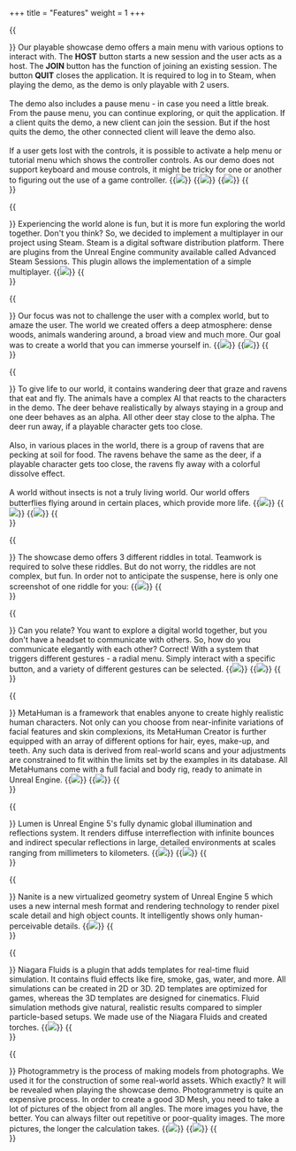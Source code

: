 +++
title = "Features"
weight = 1
+++

{{<section title="Main Menu, Pause Menu, Help Menu">}}
Our playable showcase demo offers a main menu with various options to interact with. The <strong>HOST</strong> button starts a new session and the user acts as a host. The <strong>JOIN</strong> button has the function of joining an existing session. The button <strong>QUIT</strong> closes the application. It is required to log in to Steam, when playing the demo, as the demo is only playable with 2 users.<br></br>
The demo also includes a pause menu - in case you need a little break. From the pause menu, you can continue exploring, or quit the application. If a client quits the demo, a new client can join the session. But if the host quits the demo, the other connected client will leave the demo also.<br><br>
If a user gets lost with the controls, it is possible to activate a help menu or tutorial menu which shows the controller controls. As our demo does not support keyboard and mouse controls, it might be tricky for one or another to figuring out the use of a game controller.
{{<image src="main_menu.jpg" caption="Main Menu">}}
{{<image src="pause_menu.jpg" caption="Pause Menu">}}
{{<image src="help_menu.jpg" caption="Help Menu shows the controls">}}
{{</section>}}

{{<section title="Multiplayer">}}
Experiencing the world alone is fun, but it is more fun exploring the world together. Don't you think? So, we decided to implement a multiplayer in our project using Steam. Steam is a digital software distribution platform. There are plugins from the Unreal Engine community available called Advanced Steam Sessions. This plugin allows the implementation of a simple multiplayer.
{{<image src="mp.jpg" caption="Multiplayer">}}
{{</section>}}

{{<section title="The World">}}
Our focus was not to challenge the user with a complex world, but to amaze the user. The world we created offers a deep atmosphere: dense woods, animals wandering around, a broad view and much more. Our goal was to create a world that you can immerse yourself in.
{{<image src="world1.jpg" caption="The World(1)">}}
{{<image src="world2.jpg" caption="The World(2)">}}
{{</section>}}

{{<section title="The Wildlife">}}
To give life to our world, it contains wandering deer that graze and ravens that eat and fly. The animals have a complex AI that reacts to the characters in the demo. The deer behave realistically by always staying in a group and one deer behaves as an alpha. All other deer stay close to the alpha. The deer run away, if a playable character gets too close.<br><br>
Also, in various places in the world, there is a group of ravens that are pecking at soil for food. The ravens behave the same as the deer, if a playable character gets too close, the ravens fly away with a colorful dissolve effect.<br><br>
A world without insects is not a truly living world. Our world offers butterflies flying around in certain places, which provide more life.
{{<image src="deer.jpg" caption="Deer wandering around">}}
{{<image src="birds.jpg" caption="ravens flying away">}}
{{<image src="butterfly.gif" caption="Colorful butterflies flying around">}}
{{</section>}}

{{<section title="Riddles">}}
The showcase demo offers 3 different riddles in total. Teamwork is required to solve these riddles. But do not worry, the riddles are not complex, but fun. In order not to anticipate the suspense, here is only one screenshot of one riddle for you:
{{<image src="riddle.jpg" caption="3 different riddles waiting for you">}}
{{</section>}}

{{<section title="Radial Menu">}}
Can you relate? You want to explore a digital world together, but you don't have a headset to communicate with others. So, how do you communicate elegantly with each other? Correct! With a system that triggers different gestures - a radial menu. Simply interact with a specific button, and a variety of different gestures can be selected.
{{<image src="emote1.gif" caption="Radial Menu triggers an Animation(1)">}}
{{<image src="emote2.gif" caption="Radial Menu triggers an Animation(2)">}}
{{</section>}}

{{<section title="MetaHuman Characters">}}
MetaHuman is a framework that enables anyone to create highly realistic human characters. Not only can you choose from near-infinite variations of facial features and skin complexions, its MetaHuman Creator is further equipped with an array of different options for hair, eyes, make-up, and teeth. Any such data is derived from real-world scans and your adjustments are constrained to fit within the limits set by the examples in its database. All MetaHumans come with a full facial and body rig, ready to animate in Unreal Engine.
{{<image src="human1.jpg" caption="MetaHuman Character 1">}}
{{<image src="human2.jpg" caption="MetaHuman Character 2">}}
{{</section>}}

{{<section title="Lumen">}}
Lumen is Unreal Engine 5's fully dynamic global illumination and reflections system. It renders diffuse interreflection with infinite bounces and indirect specular reflections in large, detailed environments at scales ranging from millimeters to kilometers.
{{<image src="lumen1.jpg" caption="Lumen(1)">}}
{{<image src="lumen2.jpg" caption="Lumen(2)">}}
{{</section>}}

{{<section title="Nanite">}}
Nanite is a new virtualized geometry system of Unreal Engine 5 which uses a new internal mesh format and rendering technology to render pixel scale detail and high object counts. It intelligently shows only human-perceivable details.
{{<image src="nanite.png" caption="Nanite">}}
{{</section>}}

{{<section title="Niagara Fluids">}}
Niagara Fluids is a plugin that adds templates for real-time fluid simulation. It contains fluid effects like fire, smoke, gas, water, and more. All simulations can be created in 2D or 3D. 2D templates are optimized for games, whereas the 3D templates are designed for cinematics. Fluid simulation methods give natural, realistic results compared to simpler particle-based setups. We made use of the Niagara Fluids and created torches.
{{<image src="torch.gif" caption="Use of Niagara Fluids in our project">}}
{{</section>}}

{{<section title="Photogrammetry">}}
Photogrammetry is the process of making models from photographs. We used it for the construction of some real-world assets. Which exactly? It will be revealed when playing the showcase demo. Photogrammetry is quite an expensive process. In order to create a good 3D Mesh, you need to take a lot of pictures of the object from all angles. The more images you have, the better. You can always filter out repetitive or poor-quality images. The more pictures, the longer the calculation takes.
{{<image src="photo1.jpg" caption="Photogrammetry using Meshroom">}}
{{<image src="photo2.jpg" caption="Refinement using Blender">}}
{{</section>}}